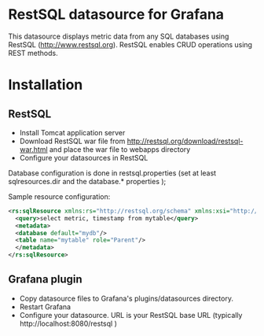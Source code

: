 # RestSQL datasource for Grafana

This datasource displays metric data from any SQL databases using RestSQL (http://www.restsql.org).
RestSQL enables CRUD operations using REST methods.

# Installation

## RestSQL

* Install Tomcat application server
* Download RestSQL war file from http://restsql.org/download/restsql-war.html and place the war file to webapps directory
* Configure your datasources in RestSQL

Database configuration is done in restsql.properties (set at least sqlresources.dir and the database.* properties );

Sample resource configuration:

```xml
<rs:sqlResource xmlns:rs="http://restsql.org/schema" xmlns:xsi="http://www.w3.org/2001/XMLSchema-instance" xsi:schemaLocation="http://restsql.org/schema SqlResource.xsd ">
  <query>select metric, timestamp from mytable</query>
  <metadata>
  <database default="mydb"/>
  <table name="mytable" role="Parent"/>
  </metadata>
</rs:sqlResource>
```


## Grafana plugin

* Copy datasource files to Grafana's plugins/datasources directory.
* Restart Grafana
* Configure your datasource. URL is your RestSQL base URL (typically http://localhost:8080/restsql )
